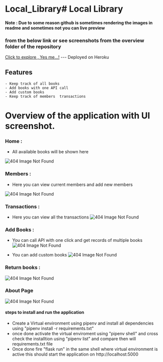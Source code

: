 # Local_Library# Local Library

#### Note : Due to some reason github is sometimes rendering the images in readme and sometimes not you can live preview 
### from the below link or see screenshots from the overview folder of the repository

[Click to explore , Yes me...!](https://local-library-0.herokuapp.com/) --- Deployed on Heroku         

## Features 
    - Keep track of all books 
    - Add books with one API call 
    - Add custom books 
    - Keep track of members  transactions 

#  Overview of the  application with UI screenshot.

###  Home  :
* All available books will be shown here 

![404 Image Not Found](https://raw.githubusercontent.com/visins/Local_Library/main/OverView/API_Usage.PNG)


###  Members : 
*  Here you can view current members and add new members 

![404 Image Not Found](https://github.com/visins/Local_Library/blob/main/OverView/Members.PNG)


###   Transactions :
*  Here you can view all the transactions 
![404 Image Not Found](https://github.com/visins/Local_Library/blob/main/OverView/Transactions.PNG)




### Add Books :
*  You can call API with one click and get records of multiple books 
![404 Image Not Found](https://github.com/visins/Local_Library/blob/main/OverView/API_Usage.PNG)

* You can add custom books 
![404 Image Not Found](https://github.com/visins/Local_Library/blob/main/OverView/Add_Custom_Books.PNG)


### Return books :

![404 Image Not Found](https://github.com/visins/Local_Library/blob/main/OverView/Return_Books.PNG)

### About Page 

![404 Image Not Found](https://github.com/visins/Local_Library/blob/main/OverView/About.PNG)





#### steps to install and run the application 

* Create a Virtual environment using pipenv and install all dependencies using "pipenv install -r requirements.txt"
* once done activate the  virtual enviroment using "pipenv shell" and cross check the installtion using "pipenv list" and compare then will requirements.txt file
* Once done fire "flask run" in the same shell where virtual environment is active this should start the application on http://localhost:5000
